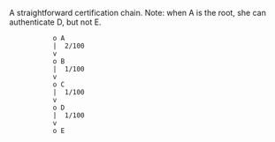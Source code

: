A straightforward certification chain.  Note: when A is the root, she
can authenticate D, but not E.

```
           o A
           |  2/100
           v
           o B
           |  1/100
           v
           o C
           |  1/100
           v
           o D
           |  1/100
           v
           o E
```
